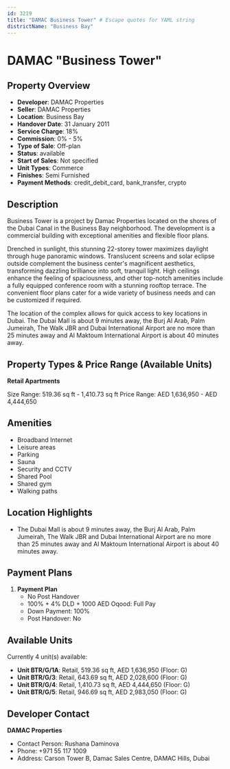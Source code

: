 ```yaml
---
id: 3219
title: "DAMAC Business Tower" # Escape quotes for YAML string
districtName: "Business Bay"
---
```


# DAMAC "Business Tower"

## Property Overview
- **Developer**: DAMAC Properties
- **Seller**: DAMAC Properties
- **Location**: Business Bay
- **Handover Date**: 31 January 2011
- **Service Charge**: 18%
- **Commission**: 0% - 5%
- **Type of Sale**: Off-plan
- **Status**: available
- **Start of Sales**: Not specified
- **Unit Types**: Commerce
- **Finishes**: Semi Furnished
- **Payment Methods**: credit_debit_card, bank_transfer, crypto

## Description
Business Tower is a project by Damac Properties located on the shores of the Dubai Canal in the Business Bay neighborhood. The development is a commercial building with exceptional amenities and flexible floor plans. 

 Drenched in sunlight, this stunning 22-storey tower maximizes daylight through huge panoramic windows. Translucent screens and solar eclipse outside complement the business center's magnificent aesthetics, transforming dazzling brilliance into soft, tranquil light. High ceilings enhance the feeling of spaciousness, and other top-notch amenities include a fully equipped conference room with a stunning rooftop terrace. The convenient floor plans cater for a wide variety of business needs and can be customized if required.

 The location of the complex allows for quick access to key locations in Dubai. The Dubai Mall is about 9 minutes away, the Burj Al Arab, Palm Jumeirah, The Walk JBR and Dubai International Airport are no more than 25 minutes away and Al Maktoum International Airport is about 40 minutes away.

## Property Types & Price Range (Available Units)
**Retail Apartments**

Size Range: 519.36 sq ft - 1,410.73 sq ft
Price Range: AED 1,636,950 - AED 4,444,650

## Amenities
- Broadband Internet
- Leisure areas
- Parking
- Sauna
- Security and CCTV
- Shared Pool
- Shared gym
- Walking paths

## Location Highlights
- The Dubai Mall is about 9 minutes away, the Burj Al Arab, Palm Jumeirah, The Walk JBR and Dubai International Airport are no more than 25 minutes away and Al Maktoum International Airport is about 40 minutes away.

## Payment Plans
1. **Payment Plan**
   - No Post Handover
   - 100% + 4% DLD + 1000 AED Oqood: Full Pay
   - Down Payment: 100%
   - Post Handover: No

## Available Units
Currently 4 unit(s) available:
- **Unit BTR/G/1A**: Retail, 519.36 sq ft, AED 1,636,950 (Floor: G)
- **Unit BTR/G/3**: Retail, 643.69 sq ft, AED 2,028,600 (Floor: G)
- **Unit BTR/G/4**: Retail, 1,410.73 sq ft, AED 4,444,650 (Floor: G)
- **Unit BTR/G/5**: Retail, 946.69 sq ft, AED 2,983,050 (Floor: G)

## Developer Contact
**DAMAC Properties**
- Contact Person: Rushana Daminova
- Phone: +971 55 117 1009
- Address: Carson Tower B, Damac Sales Centre, DAMAC Hills, Dubai
